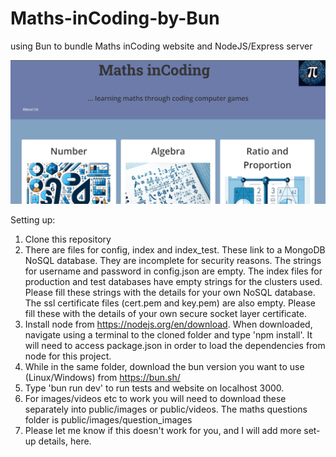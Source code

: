 # Maths-inCoding-by-Bun
using Bun to bundle Maths inCoding website and NodeJS/Express server


![](https://github.com/tobyStone/Maths-inCoding-by-Bun/blob/main/gif_folder/landing_page.PNG)



Setting up:

1) Clone this repository
2) There are files for config, index and index_test. These link to a MongoDB NoSQL database. They are incomplete for security reasons. The strings for username and password in config.json are empty. The index files for production and test databases have empty strings for the clusters used. Please fill these strings with the details for your own NoSQL database. The ssl certificate files (cert.pem and key.pem) are also empty. Please fill these with the details of your own secure socket layer certificate.
3) Install node from https://nodejs.org/en/download. When downloaded, navigate using a terminal to the cloned folder and type 'npm install'. It will need to access package.json in order to load the dependencies from node for this project.
4) While in the same folder, download the bun version you want to use (Linux/Windows) from https://bun.sh/
5) Type 'bun run dev' to run tests and website on localhost 3000.
6) For images/videos etc to work you will need to download these separately into public/images or public/videos. The maths questions folder is public/images/question_images
7) Please let me know if this doesn't work for you, and I will add more set-up details, here.
